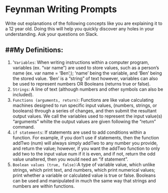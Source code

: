 # Feynman Writing Prompts

Write out explanations of the following concepts like you are explaining it to a 12 year old.  Doing this will help you quickly discover any holes in your understanding.  Ask your questions on Slack.

##My Definitions:
---
		
1.  '`Variables`: When writing instructions within a computer program, variables (ex. “var name”) are used to store values, such as a person’s name (ex. var name = ‘Ben’;); ‘name’ being the variable, and ‘Ben’ being the stored value.  ‘Ben’ is a “string” of text however, variables can also be used to represent numbers OR Booleans (returns true or false).
2.  `Strings`: A line of text (although numbers and other symbols can also be included).  
3.  `Functions (arguments, return)`: Functions are like value calculating machines designed to run specific input values, (numbers, strings, or booleans) through a series of changes, and then submit the resultant output values.  We call the variables used to represent the input value(s) “arguments” whilte the output values are given following the “return” command.
4.  `if statements`: If statements are used to add conditions within a function.  For example, if you don’t use if statements, then the function addTwo (num) will always simply addTwo to any number you provide, and return the value; however, if you want the addTwo function to only add two to the input value num if it is even, and if not, return the odd value unaltered, then you would need an “if statement”.
5.  `Boolean values (true, false)`:A type of variable value, which unlike strings, which print text, and numbers, which print numerical values; print whether a variable or calculated value is true or false.  Booleans can be used and manipulated in much the same way that strings and numbers are within functions.